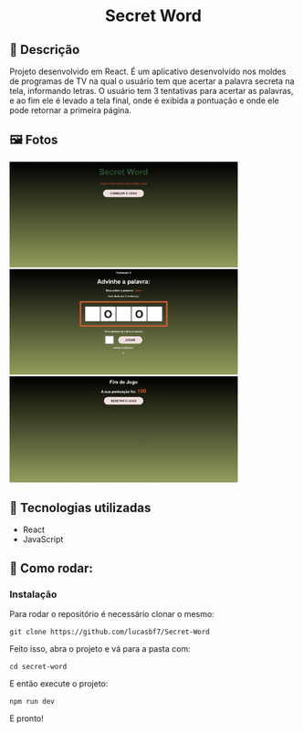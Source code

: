 <h1 align="center">Secret Word</h1>

## :memo: Descrição
Projeto desenvolvido em React. É um aplicativo desenvolvido nos moldes de programas de TV na qual o usuário tem que acertar a palavra secreta na tela, informando letras. O usuário tem 3 tentativas para acertar as palavras, e ao fim ele é levado a tela final, onde é exibida a pontuação e onde ele pode retornar a primeira página.

## :framed_picture: Fotos
<div display="flex">
    <img src="./src/assets/firstpage.png" width="400px" h="400px">
    <img src="./src/assets/guessing.png" width="400px" h="400px">
    <img src="./src/assets/endgame.png" width="400px" h="400px">
</div>

## :wrench: Tecnologias utilizadas
* React
* JavaScript

## :rocket: Como rodar:

### Instalação

Para rodar o repositório é necessário clonar o mesmo:
```
git clone https://github.com/lucasbf7/Secret-Word
```
Feito isso, abra o projeto e vá para a pasta com:
```
cd secret-word
```
E então execute o projeto:
```
npm run dev
```

E pronto!
